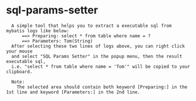 # sql-params-setter

      A simple tool that helps you to extract a executable sql from mybatis logs like below:
          ==> Preparing: select * from table where name = ?
          ==> Parameters: Tom(String)
      After selecting these two lines of logs above, you can right click your mouse
      and select "SQL Params Setter" in the popup menu, then the result executable sql,
      i.e. "select * from table where name = 'Tom'" will be copied to your clipboard.

      Note:
        The selected area should contain both keyword [Preparing:] in the 1st line and keyword [Parameters:] in the 2nd line.
